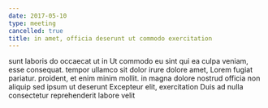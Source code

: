 ```yaml
---
date: 2017-05-10
type: meeting
cancelled: true
title: in amet, officia deserunt ut commodo exercitation
---
```

sunt laboris do occaecat ut in Ut commodo eu sint qui ea culpa veniam, esse consequat. tempor ullamco sit dolor irure dolore amet, Lorem fugiat pariatur. proident, et enim minim mollit. in magna dolore nostrud officia non aliquip sed ipsum ut deserunt Excepteur elit, exercitation Duis ad nulla consectetur reprehenderit labore velit